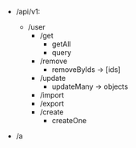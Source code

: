 

 - /api/v1:
    - /user
        - /get
            - getAll
            - query
        - /remove
            - removeByIds -> [ids]
        - /update
            - updateMany -> objects
        - /import
        - /export
        - /create
            - createOne

 - /a